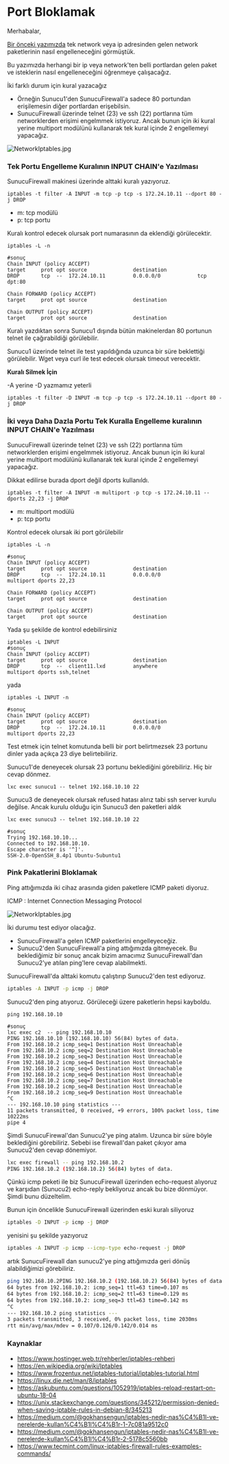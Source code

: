 # Port Bloklamak

Merhabalar, 

[Bir önceki yazımızda](3.TekKaynakBloklamak.md) tek network veya ip adresinden gelen network paketlerinin nasıl engelleneceğini görmüştük. 

Bu yazımızda herhangi bir ip veya network'ten belli portlardan gelen paket ve isteklerin nasıl engelleneceğini öğrenmeye çalışacağız.


İki farklı durum için kural yazacağız
- Örneğin Sunucu1'den SunucuFirewall'a sadece 80 portundan erişilemesin diğer portlardan erişebilsin.
- SunucuFirewall üzerinde telnet (23) ve ssh (22) portlarına tüm networklerden erişimi engelmmek istiyoruz. Ancak bunun için iki kural yerine multiport modülünü kullanarak tek kural içinde 2 engellemeyi yapacağız.

![NetworkIptables.jpg](files/NetworkIptables.jpg)
### Tek Portu Engelleme Kuralının INPUT CHAIN'e Yazılması

SunucuFirewall makinesi üzerinde alttaki kuralı yazıyoruz.

```shell
iptables -t filter -A INPUT -m tcp -p tcp -s 172.24.10.11 --dport 80 -j DROP
```
- m: tcp modülü
- p: tcp portu


Kuralı kontrol edecek olursak port numarasının da eklendiği görülecektir.

```shell
iptables -L -n

#sonuç
Chain INPUT (policy ACCEPT)
target     prot opt source               destination         
DROP       tcp  --  172.24.10.11         0.0.0.0/0            tcp dpt:80

Chain FORWARD (policy ACCEPT)
target     prot opt source               destination         

Chain OUTPUT (policy ACCEPT)
target     prot opt source               destination 
```

Kuralı yazdıktan sonra Sunucu1 dışında bütün makinelerdan 80 portunun telnet ile çağırabildiği görülebilir.

Sunucu1 üzerinde telnet ile test yapıldığında uzunca bir süre beklettiği görülebilir. Wget veya curl ile test edecek olursak timeout verecektir. 

**Kuralı Silmek İçin**

-A yerine -D yazmamız yeterli

```shell
iptables -t filter -D INPUT -m tcp -p tcp -s 172.24.10.11 --dport 80 -j DROP
```
### İki veya Daha Dazla Portu Tek Kuralla Engelleme kuralının INPUT CHAIN'e Yazılması

SunucuFirewall üzerinde telnet (23) ve ssh (22) portlarına tüm networklerden erişimi engelmmek istiyoruz. Ancak bunun için iki kural yerine multiport modülünü kullanarak tek kural içinde 2 engellemeyi yapacağız.

Dikkat edilirse burada dport değil dports kullanıldı.

```shell
iptables -t filter -A INPUT -m multiport -p tcp -s 172.24.10.11 --dports 22,23 -j DROP
```
- m: multiport modülü
- p: tcp portu

Kontrol edecek olursak iki port görülebilir

```shell
iptables -L -n

#sonuç
Chain INPUT (policy ACCEPT)
target     prot opt source               destination         
DROP       tcp  --  172.24.10.11         0.0.0.0/0            multiport dports 22,23

Chain FORWARD (policy ACCEPT)
target     prot opt source               destination         

Chain OUTPUT (policy ACCEPT)
target     prot opt source               destination  
```
Yada şu şekilde de kontrol edebilirsiniz

```shell
iptables -L INPUT
#sonuç
Chain INPUT (policy ACCEPT)
target     prot opt source               destination         
DROP       tcp  --  client11.lxd         anywhere             multiport dports ssh,telnet

```

yada

```
iptables -L INPUT -n

#sonuç
Chain INPUT (policy ACCEPT)
target     prot opt source               destination         
DROP       tcp  --  172.24.10.11         0.0.0.0/0            multiport dports 22,23

```


Test etmek için telnet komutunda belli bir port belirtmezsek 23 portunu dinler yada açıkça 23 diye belirtebiliriz.


Sunucu1'de deneyecek olursak 23 portunu beklediğini görebiliriz. Hiç bir cevap dönmez.

```shell
lxc exec sunucu1 -- telnet 192.168.10.10 22
```


Sunucu3 de deneyecek olursak refused hatası alırız tabi ssh server kurulu değilse. Ancak kurulu olduğu için Sunucu3 den paketleri aldık

```
lxc exec sunucu3 -- telnet 192.168.10.10 22

#sonuç
Trying 192.168.10.10...
Connected to 192.168.10.10.
Escape character is '^]'.
SSH-2.0-OpenSSH_8.4p1 Ubuntu-5ubuntu1
```

### Pink Pakatlerini Bloklamak

Ping attığımızda iki cihaz arasında giden paketlere ICMP paketi diyoruz.

ICMP : Internet Connection Messaging Protocol

![NetworkIptables.jpg](files/NetworkIptables.jpg)

İki durumu test ediyor olacağız.

- SunucuFirewall'a gelen ICMP paketlerini engelleyeceğiz.
- Sunucu2'den SunucuFirewall'a ping attığımızda gitmeyecek. Bu beklediğimiz bir sonuç ancak bizim amacımız SunucuFirewall'dan Sunucu2'ye atılan ping'lere cevap alabilmekti. 


SunucuFirewall'da alttaki komutu çalıştırıp Sunucu2'den test ediyoruz.

```bash
iptables -A INPUT -p icmp -j DROP
```

Sunucu2'den ping atıyoruz. Görüleceği üzere paketlerin hepsi kayboldu.

```
ping 192.168.10.10

#sonuç
lxc exec c2  -- ping 192.168.10.10 
PING 192.168.10.10 (192.168.10.10) 56(84) bytes of data.
From 192.168.10.2 icmp_seq=1 Destination Host Unreachable
From 192.168.10.2 icmp_seq=2 Destination Host Unreachable
From 192.168.10.2 icmp_seq=3 Destination Host Unreachable
From 192.168.10.2 icmp_seq=4 Destination Host Unreachable
From 192.168.10.2 icmp_seq=5 Destination Host Unreachable
From 192.168.10.2 icmp_seq=6 Destination Host Unreachable
From 192.168.10.2 icmp_seq=7 Destination Host Unreachable
From 192.168.10.2 icmp_seq=8 Destination Host Unreachable
From 192.168.10.2 icmp_seq=9 Destination Host Unreachable
^C
--- 192.168.10.10 ping statistics ---
11 packets transmitted, 0 received, +9 errors, 100% packet loss, time 10222ms
pipe 4
```

Şimdi SunucuFirewal'dan Sunucu2'ye ping atalım. Uzunca bir süre böyle beklediğini görebiliriz. Sebebi ise firewall'dan paket çıkıyor ama Sunucu2'den cevap dönemiyor.

```bash
lxc exec firewall -- ping 192.168.10.2
PING 192.168.10.2 (192.168.10.2) 56(84) bytes of data.
```

Çünkü icmp peketi ile biz SunucuFirewall üzerinden echo-request alıyoruz ve karşıdan (Sunucu2) echo-reply bekliyoruz ancak bu bize dönmüyor. Şimdi bunu düzeltelim.

Bunun için öncelikle SunucuFirewall üzerinden eski kuralı siliyoruz

```bash
iptables -D INPUT -p icmp -j DROP
```

yenisini şu şekilde yazıyoruz

```bash
iptables -A INPUT -p icmp --icmp-type echo-request -j DROP

```

artık SunucuFirewall dan sunucu2'ye ping attığımızda geri dönüş alabildiğimizi görebiliriz. 

```bash
ping 192.168.10.2PING 192.168.10.2 (192.168.10.2) 56(84) bytes of data.
64 bytes from 192.168.10.2: icmp_seq=1 ttl=63 time=0.107 ms
64 bytes from 192.168.10.2: icmp_seq=2 ttl=63 time=0.129 ms
64 bytes from 192.168.10.2: icmp_seq=3 ttl=63 time=0.142 ms
^C
--- 192.168.10.2 ping statistics ---
3 packets transmitted, 3 received, 0% packet loss, time 2030ms
rtt min/avg/max/mdev = 0.107/0.126/0.142/0.014 ms
```

### Kaynaklar
- https://www.hostinger.web.tr/rehberler/iptables-rehberi
- https://en.wikipedia.org/wiki/Iptables
- https://www.frozentux.net/iptables-tutorial/iptables-tutorial.html
- https://linux.die.net/man/8/iptables
- https://askubuntu.com/questions/1052919/iptables-reload-restart-on-ubuntu-18-04
- https://unix.stackexchange.com/questions/345212/permission-denied-when-saving-iptable-rules-in-debian-8/345213
- https://medium.com/@gokhansengun/iptables-nedir-nas%C4%B1l-ve-nerelerde-kullan%C4%B1l%C4%B1r-1-7c081a9512c0
- https://medium.com/@gokhansengun/iptables-nedir-nas%C4%B1l-ve-nerelerde-kullan%C4%B1l%C4%B1r-2-5178c5560bb
- https://www.tecmint.com/linux-iptables-firewall-rules-examples-commands/